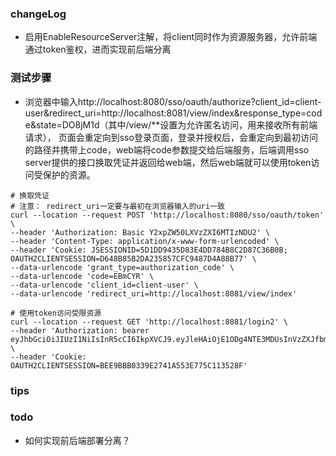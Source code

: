 ### changeLog
- 启用EnableResourceServer注解，将client同时作为资源服务器，允许前端通过token鉴权，进而实现前后端分离

### 测试步骤
- 浏览器中输入http://localhost:8080/sso/oauth/authorize?client_id=client-user&redirect_uri=http://localhost:8081/view/index&response_type=code&state=DO8jM1d（其中/view/**设置为允许匿名访问，用来接收所有前端请求），
页面会重定向到sso登录页面，登录并授权后，会重定向到最初访问的路径并携带上code，web端将code参数提交给后端服务，后端调用sso server提供的接口换取凭证并返回给web端，然后web端就可以使用token访问受保护的资源。

```aidl  
# 换取凭证
# 注意： redirect_uri一定要与最初在浏览器输入的uri一致
curl --location --request POST 'http://localhost:8080/sso/oauth/token' \
--header 'Authorization: Basic Y2xpZW50LXVzZXI6MTIzNDU2' \
--header 'Content-Type: application/x-www-form-urlencoded' \
--header 'Cookie: JSESSIONID=5D1DD9435D83E4DD784B8C2D87C36B0B; OAUTH2CLIENTSESSION=D648B85B2DA235857CFC9487D4A88B77' \
--data-urlencode 'grant_type=authorization_code' \
--data-urlencode 'code=EBmCYR' \
--data-urlencode 'client_id=client-user' \
--data-urlencode 'redirect_uri=http://localhost:8081/view/index'

# 使用token访问受限资源
curl --location --request GET 'http://localhost:8081/login2' \
--header 'Authorization: bearer eyJhbGciOiJIUzI1NiIsInR5cCI6IkpXVCJ9.eyJleHAiOjE1ODg4NTE3MDUsInVzZXJfbmFtZSI6IndheW5lIiwiYXV0aG9yaXRpZXMiOlsiUk9MRV9NRURJVU0iLCJST0xFX05PUk1BTCJdLCJqdGkiOiI1YjRhOTc0YS03ODAwLTQzMWQtODcxNS1mM2JlZTZlMDRhNDAiLCJjbGllbnRfaWQiOiJjbGllbnQtdXNlciIsInNjb3BlIjpbImFsbCJdfQ.05yjnXbCr8GM7sqvfEDwNgepv46T7voyZIi8gHwedtU' \
--header 'Cookie: OAUTH2CLIENTSESSION=BEE9BBB0339E2741A553E775C113528F'
```


### tips

### todo
- 如何实现前后端部署分离？